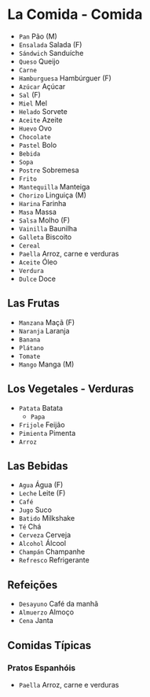 # La Comida - Comida

-   `Pan` Pão (M)
-   `Ensalada` Salada (F)
-   `Sándwich` Sanduíche
-   `Queso` Queijo
-   `Carne`
-   `Hamburguesa` Hambúrguer (F)
-   `Azúcar` Açúcar
-   `Sal` (F)
-   `Miel` Mel
-   `Helado` Sorvete
-   `Aceite` Azeite
-   `Huevo` Ovo
-   `Chocolate`
-   `Pastel` Bolo
-   `Bebida`
-   `Sopa`
-   `Postre` Sobremesa
-   `Frito`
-   `Mantequilla` Manteiga
-   `Chorizo` Linguiça (M)
-   `Harina` Farinha
-   `Masa` Massa
-   `Salsa` Molho (F)
-   `Vainilla` Baunilha
-   `Galleta` Biscoito
-   `Cereal`
-   `Paella` Arroz, carne e verduras
-   `Aceite` Óleo
-   `Verdura`
-   `Dulce` Doce

## Las Frutas

-   `Manzana` Maçã (F)
-   `Naranja` Laranja
-   `Banana`
-   `Plátano`
-   `Tomate`
-   `Mango` Manga (M)

## Los Vegetales - Verduras

-   `Patata` Batata
    -   `Papa`
-   `Frijole` Feijão
-   `Pimienta` Pimenta
-   `Arroz`

## Las Bebidas

-   `Agua` Água (F)
-   `Leche` Leite (F)
-   `Café`
-   `Jugo` Suco
-   `Batido` Milkshake
-   `Té` Chá
-   `Cerveza` Cerveja
-   `Alcohol` Álcool
-   `Champán` Champanhe
-   `Refresco` Refrigerante

## Refeições

-   `Desayuno` Café da manhã
-   `Almuerzo` Almoço
-   `Cena` Janta

## Comidas Típicas

### Pratos Espanhóis

-   `Paella` Arroz, carne e verduras
